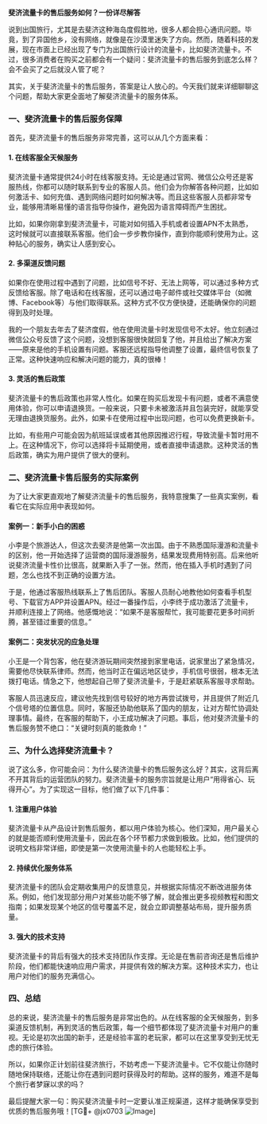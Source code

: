 **斐济流量卡的售后服务如何？一份详尽解答**

说到出国旅行，尤其是去斐济这种海岛度假胜地，很多人都会担心通讯问题。毕竟，到了异国他乡，没有网络，就像是在沙漠里迷失了方向。然而，随着科技的发展，现在市面上已经出现了专门为出国旅行设计的流量卡，比如斐济流量卡。不过，很多消费者在购买之前都会有一个疑问：斐济流量卡的售后服务到底怎么样？会不会买了之后就没人管了呢？

其实，关于斐济流量卡的售后服务，答案是让人放心的。今天我们就来详细聊聊这个问题，帮助大家更全面地了解斐济流量卡的服务体系。

### 一、斐济流量卡的售后服务保障

首先，斐济流量卡的售后服务非常完善，这可以从几个方面来看：

#### 1. **在线客服全天候服务**
   斐济流量卡通常提供24小时在线客服支持。无论是通过官网、微信公众号还是客服热线，你都可以随时联系到专业的客服人员。他们会为你解答各种问题，比如如何激活卡、如何充值、遇到网络问题时如何解决等。而且这些客服人员都非常专业，能够用清晰易懂的语言指导你操作，避免因为语言障碍而产生困扰。

   比如，如果你刚拿到斐济流量卡，可能对如何插入手机或者设置APN不太熟悉，这时候就可以直接联系客服。他们会一步步教你操作，直到你能顺利使用为止。这种贴心的服务，确实让人感到安心。

#### 2. **多渠道反馈问题**
   如果你在使用过程中遇到了问题，比如信号不好、无法上网等，可以通过多种方式反馈给客服。除了电话和在线客服，还可以通过电子邮件或社交媒体平台（如微博、Facebook等）与他们取得联系。这种方式不仅方便快捷，还能确保你的问题得到及时处理。

   我的一个朋友去年去了斐济度假，他在使用流量卡时发现信号不太好。他立刻通过微信公众号反馈了这个问题，没想到客服很快就回复了他，并且给出了解决方案——原来是他的手机设置有问题。客服还远程指导他调整了设置，最终信号恢复了正常。这种快速响应和解决问题的能力，真的很棒！

#### 3. **灵活的售后政策**
   斐济流量卡的售后政策也非常人性化。如果在购买后发现卡有问题，或者不满意使用体验，你可以申请退换货。一般来说，只要卡未被激活并且包装完好，就能享受无理由退换货服务。此外，如果卡在使用过程中出现问题，也可以免费更换新卡。

   比如，有些用户可能会因为航班延误或者其他原因推迟行程，导致流量卡暂时用不上。在这种情况下，你可以选择将卡延期使用，或者直接申请退款。这种灵活的售后政策，确实为用户提供了很大的便利。

### 二、斐济流量卡售后服务的实际案例

为了让大家更直观地了解斐济流量卡的售后服务，我特意搜集了一些真实案例，看看它在实际应用中表现如何。

#### 案例一：新手小白的困惑
小李是个旅游达人，但这次去斐济是他第一次出国。由于不熟悉国际漫游和流量卡的区别，他一开始选择了运营商的国际漫游服务，结果发现费用特别高。后来他听说斐济流量卡性价比很高，就果断入手了一张。然而，他在插入手机时遇到了问题，怎么也找不到正确的设置方法。

于是，他通过客服热线联系上了售后团队。客服人员耐心地教他如何查看手机型号、下载官方APP并设置APN。经过一番操作后，小李终于成功激活了流量卡，并顺利连接上了网络。他感慨地说：“如果不是客服帮忙，我可能要花更多时间折腾，甚至错过重要的信息。”

#### 案例二：突发状况的应急处理
小王是一个背包客，他在斐济游玩期间突然接到家里电话，说家里出了紧急情况，需要他尽快联系律师。然而，他当时正在偏远地区徒步，手机信号很弱，根本无法拨打电话。情急之下，他想起自己带了斐济流量卡，于是赶紧联系客服寻求帮助。

客服人员迅速反应，建议他先找到信号较好的地方再尝试拨号，并且提供了附近几个信号塔的位置信息。同时，客服还协助他联系了国内的朋友，让对方帮忙协调处理事情。最终，在客服的帮助下，小王成功解决了问题。事后，他对斐济流量卡的售后服务赞不绝口：“关键时刻真的能救命！”

### 三、为什么选择斐济流量卡？

说了这么多，你可能会问：为什么斐济流量卡的售后服务这么好？其实，这背后离不开其背后的运营团队的努力。斐济流量卡的服务宗旨就是让用户“用得省心、玩得开心”。为了实现这一目标，他们做了以下几件事：

#### 1. **注重用户体验**
   斐济流量卡从产品设计到售后服务，都以用户体验为核心。他们深知，用户最关心的就是能否顺利使用流量卡，因此在各个环节都力求做到极致。比如，他们提供的说明文档非常详细，即使是第一次使用流量卡的人也能轻松上手。

#### 2. **持续优化服务体系**
   斐济流量卡的团队会定期收集用户的反馈意见，并根据实际情况不断改进服务体系。例如，他们发现部分用户对某些功能不够了解，就会推出更多视频教程和图文指南；如果发现某个地区的信号覆盖不足，就会立即调整基站布局，提升服务质量。

#### 3. **强大的技术支持**
   斐济流量卡的背后有强大的技术支持团队作支撑。无论是在售前咨询还是售后维护阶段，他们都能快速响应用户需求，并提供有效的解决方案。这种技术实力，也让用户对他们的服务充满信心。

### 四、总结

总的来说，斐济流量卡的售后服务是非常出色的。从在线客服的全天候服务，到多渠道反馈机制，再到灵活的售后政策，每一个细节都体现了斐济流量卡对用户的重视。无论是初次出国的新手，还是经验丰富的老玩家，都可以在这里享受到无忧无虑的旅行体验。

所以，如果你正计划前往斐济旅行，不妨考虑一下斐济流量卡。它不仅能让你随时随地保持联络，还能让你在遇到问题时获得及时的帮助。这样的服务，难道不是每个旅行者梦寐以求的吗？

最后提醒大家一句：购买斐济流量卡时一定要认准正规渠道，这样才能确保享受到优质的售后服务哦！[TG💪+ @jx0703 ![Image](https://github.com/user-attachments/assets/dbca1d08-cadb-493c-b0ec-ad6f7a83f270)]